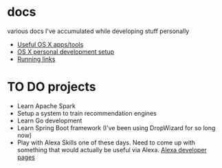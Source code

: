 # docs
various docs I've accumulated while developing stuff personally
* [Useful OS X apps/tools](OSXTOOLS.md)
* [OS X personal development setup](OSXDEV.md)
* [Running links](RUNNING.md)

# TO DO projects
* Learn Apache Spark
* Setup a system to train recommendation engines
* Learn Go development
* Learn Spring Boot framework (I've been using DropWizard for so long now)
* Play with Alexa Skills one of these days. Need to come up with something that would actually be useful via Alexa. [Alexa developer pages](https://developer.amazon.com/alexa)
